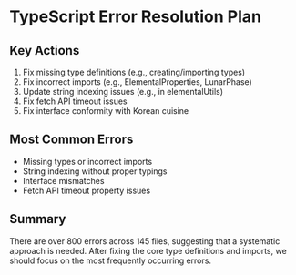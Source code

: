 # TypeScript Error Resolution Plan

## Key Actions

1. Fix missing type definitions (e.g., creating/importing types)
2. Fix incorrect imports (e.g., ElementalProperties, LunarPhase)
3. Update string indexing issues (e.g., in elementalUtils)
4. Fix fetch API timeout issues
5. Fix interface conformity with Korean cuisine

## Most Common Errors

- Missing types or incorrect imports
- String indexing without proper typings
- Interface mismatches
- Fetch API timeout property issues

## Summary

There are over 800 errors across 145 files, suggesting that a systematic approach is needed. After fixing the core type definitions and imports, we should focus on the most frequently occurring errors.
